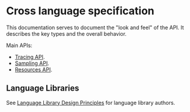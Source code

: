 # Cross language specification

This documentation serves to document the "look and feel" of the API. It
describes the key types and the overall behavior.

Main APIs:

- [Tracing API](tracing-api.md).
- [Sampling API](sampling-api.md).
- [Resources API](resources-api.md).

## Language Libraries

See [Language Library Design Principles](library-guidelines.md) for language library authors.
